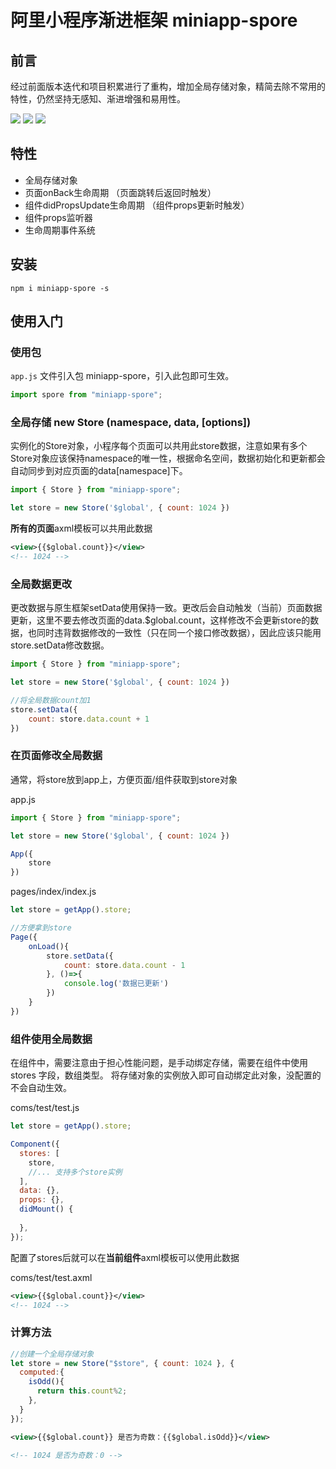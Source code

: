 # 阿里小程序渐进框架 miniapp-spore #

## 前言 ##

经过前面版本迭代和项目积累进行了重构，增加全局存储对象，精简去除不常用的特性，仍然坚持无感知、渐进增强和易用性。


![](https://img.shields.io/npm/v/miniapp-spore?style=flat-square)
![](https://img.shields.io/github/license/fengdi/miniapp-spore.svg?style=flat-square)
![](https://img.badgesize.io/https:/unpkg.com/miniapp-spore?style=flat-square)

## 特性 ##


- 全局存储对象
- 页面onBack生命周期 （页面跳转后返回时触发）
- 组件didPropsUpdate生命周期 （组件props更新时触发）
- 组件props监听器
- 生命周期事件系统

## 安装 ##

`npm i miniapp-spore -s`

## 使用入门 ##

### 使用包 ###

`app.js` 文件引入包 miniapp-spore，引入此包即可生效。


```javascript
import spore from "miniapp-spore";
```


### 全局存储 new Store (namespace, data, [options]) ###

实例化的Store对象，小程序每个页面可以共用此store数据，注意如果有多个Store对象应该保持namespace的唯一性，根据命名空间，数据初始化和更新都会自动同步到对应页面的data[namespace]下。

```javascript
import { Store } from "miniapp-spore";

let store = new Store('$global', { count: 1024 })

```

**所有的页面**axml模板可以共用此数据
```xml
<view>{{$global.count}}</view>
<!-- 1024 -->
```

### 全局数据更改 ###

更改数据与原生框架setData使用保持一致。更改后会自动触发（当前）页面数据更新，这里不要去修改页面的data.$global.count，这样修改不会更新store的数据，也同时违背数据修改的一致性（只在同一个接口修改数据），因此应该只能用store.setData修改数据。

```javascript
import { Store } from "miniapp-spore";

let store = new Store('$global', { count: 1024 })

//将全局数据count加1
store.setData({
	count: store.data.count + 1
})

```


### 在页面修改全局数据 ###

通常，将store放到app上，方便页面/组件获取到store对象


app.js
```javascript
import { Store } from "miniapp-spore";

let store = new Store('$global', { count: 1024 })

App({
	store
})
```

pages/index/index.js

```javascript
let store = getApp().store;

//方便拿到store
Page({
	onLoad(){
		store.setData({
			count: store.data.count - 1
		}, ()=>{
			console.log('数据已更新')
		})
	}
})
```

### 组件使用全局数据 ###

在组件中，需要注意由于担心性能问题，是手动绑定存储，需要在组件中使用 stores 字段，数组类型。
将存储对象的实例放入即可自动绑定此对象，没配置的不会自动生效。

coms/test/test.js

```javascript
let store = getApp().store;

Component({
  stores: [
    store,
	//... 支持多个store实例
  ],
  data: {},
  props: {},
  didMount() {
  
  },
});

```

配置了stores后就可以在**当前组件**axml模板可以使用此数据

coms/test/test.axml
```xml
<view>{{$global.count}}</view>
<!-- 1024 -->
```

### 计算方法 ###
```javascript
//创建一个全局存储对象
let store = new Store("$store", { count: 1024 }, {
  computed:{
    isOdd(){
      return this.count%2;
    },
  }
});

```

```xml
<view>{{$global.count}} 是否为奇数：{{$global.isOdd}}</view>

<!-- 1024 是否为奇数：0 -->
```